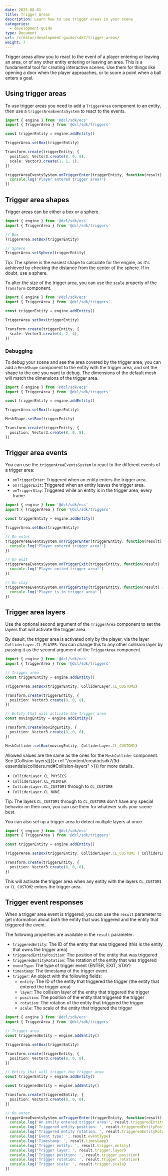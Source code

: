 ```yaml
---
date: 2025-08-01
title: Trigger Areas
description: Learn how to use trigger areas in your scene
categories:
  - development-guide
type: Document
url: /creator/development-guide/sdk7/trigger-areas/
weight: 7
---
```



Trigger areas allow you to react to the event of a player entering or leaving an area, or of any other entity entering or leaving an area. This is a fundamental tool for creating interactive scenes. Use them for things like opening a door when the player approaches, or to score a point when a ball enters a goal.

## Using trigger areas

To use trigger areas you need to add a `TriggerArea` component to an entity, then use a `triggerAreaEventsSystem` to react to the events.

```ts
import { engine } from '@dcl/sdk/ecs'
import { TriggerArea } from '@dcl/sdk/triggers'

const triggerEntity = engine.addEntity()

TriggerArea.setBox(triggerEntity)

Transform.create(triggerEntity, {
  position: Vector3.create(8, 0, 8),
  scale: Vector3.create(1, 1, 1),
})

triggerAreaEventsSystem.onTriggerEnter(triggerEntity, function(result) {
  console.log('Player entered trigger area!')
})
```

## Trigger area shapes

Trigger areas can be either a box or a sphere.


```ts
import { engine } from '@dcl/sdk/ecs'
import { TriggerArea } from '@dcl/sdk/triggers'

// Box
TriggerArea.setBox(triggerEntity)

// Sphere
TriggerArea.setSphere(triggerEntity)
```

Tip: The sphere is the easiest shape to calculate for the engine, as it's achieved by checking the distance from the center of the sphere. If in doubt, use a sphere.

To alter the size of the trigger area, you can use the `scale` property of the `Transform` component.

```ts
import { engine } from '@dcl/sdk/ecs'
import { TriggerArea } from '@dcl/sdk/triggers'

const triggerEntity = engine.addEntity()

TriggerArea.setBox(triggerEntity)

Transform.create(triggerEntity, {
  scale: Vector3.create(4, 2, 4),
})
```

### Debugging

To debug your scene and see the area covered by the trigger area, you can add a `MeshShape` component to the entity with the trigger area, and set the shape to the one you want to debug. The dimensions of the default mesh will match the dimensions of the trigger area.

```ts
import { engine } from '@dcl/sdk/ecs'
import { TriggerArea } from '@dcl/sdk/triggers'

const triggerEntity = engine.addEntity()

TriggerArea.setBox(triggerEntity)

MeshShape.setBox(triggerEntity)

Transform.create(triggerEntity, {
  position: Vector3.create(8, 0, 8),
})
```

## Trigger area events

You can use the `triggerAreaEventsSystem` to react to the different events of a trigger area:

- `onTriggerEnter`: Triggered when an entity enters the trigger area.
- `onTriggerExit`: Triggered when an entity leaves the trigger area.
- `onTriggerStay`: Triggered while an entity is in the trigger area, every frame.


```ts
import { engine } from '@dcl/sdk/ecs'
import { TriggerArea } from '@dcl/sdk/triggers'

const triggerEntity = engine.addEntity()

TriggerArea.setBox(triggerEntity)

// On enter
triggerAreaEventsSystem.onTriggerEnter(triggerEntity, function(result) {
  console.log('Player entered trigger area!')
})

// On exit
triggerAreaEventsSystem.onTriggerExit(triggerEntity, function(result) {
  console.log('Player exited trigger area!')
})

// On stay
triggerAreaEventsSystem.onTriggerStay(triggerEntity, function(result) {
  console.log('Player is in trigger area!')
})
```

## Trigger area layers

Use the optional second argument of the `TriggerArea` component to set the layers that will activate the trigger area.

By deault, the trigger area is activated only by the player, via the layer `ColliderLayer.CL_PLAYER`. You can change this to any other collision layer by passing it as the second argument of the `TriggerArea` component.

```ts
import { engine } from '@dcl/sdk/ecs'
import { TriggerArea } from '@dcl/sdk/triggers'

// Trigger area
const triggerEntity = engine.addEntity()

TriggerArea.setBox(triggerEntity, ColliderLayer.CL_CUSTOM1)

Transform.create(triggerEntity, {
  position: Vector3.create(8, 0, 8),
})

// Entity that will activate the trigger area
const movingEntity = engine.addEntity()

Transform.create(movingEntity, {
  position: Vector3.create(8, 0, 8),
})

MeshCollider.setBox(movingEntity, ColliderLayer.CL_CUSTOM1)
```

Allowed values are the same as the ones for the `MeshCollider` component. See [Collision layers]({{< ref "/content/creator/sdk7/3d-essentials/colliders.md#Collision-layers" >}}) for more details.

- `ColliderLayer.CL_PHYSICS`
- `ColliderLayer.CL_POINTER`
- `ColliderLayer.CL_CUSTOM1` through to `CL_CUSTOM8`
- `ColliderLayer.CL_NONE`

Tip: The layers `CL_CUSTOM1` through to `CL_CUSTOM8` don't have any special behavior on their own, you can use them for whatever suits your scene best.

You can also set up a trigger area to detect multiple layers at once.

```ts
import { engine } from '@dcl/sdk/ecs'
import { TriggerArea } from '@dcl/sdk/triggers'

const triggerEntity = engine.addEntity()

TriggerArea.setBox(triggerEntity, ColliderLayer.CL_CUSTOM1 | ColliderLayer.CL_CUSTOM2)

Transform.create(triggerEntity, {
  position: Vector3.create(8, 0, 8),
})
```

This will activate the trigger area when any entity with the layers `CL_CUSTOM1` or `CL_CUSTOM2` enters the trigger area.

## Trigger event responses

When a trigger area event is triggered, you can use the `result` parameter to get information about both the entity that was triggered and the entity that triggered the event.

The following properties are available in the `result` parameter:


- `triggeredEntity`: The ID of the entity that was triggered (this is the entity that owns the trigger area)
- `triggeredEntityPosition`: The position of the entity that was triggered
- `triggeredEntityRotation`: The rotation of the entity that was triggered
- `eventType`: The type of trigger event (ENTER, EXIT, STAY)
- `timestamp`: The timestamp of the trigger event
- `trigger`: An object with the following fields:
    - `entity`: The ID of the entity that triggered the trigger (the entity that entered the trigger area)
    - `layer`: The collision layer of the entity that triggered the trigger
    - `position`: The position of the entity that triggered the trigger
    - `rotation`: The rotation of the entity that triggered the trigger
    - `scale`: The scale of the entity that triggered the trigger

```ts
import { engine } from '@dcl/sdk/ecs'
import { TriggerArea } from '@dcl/sdk/triggers'

// Trigger area
const triggeredEntity = engine.addEntity()

TriggerArea.setBox(triggerEntity)

Transform.create(triggerEntity, {
  position: Vector3.create(8, 0, 8),
})

// Entity that will trigger the trigger area
const triggerEntity = engine.addEntity()

const triggeredEntity = engine.addEntity()

Transform.create(triggeredEntity, {
  position: Vector3.create(8, 0, 8),
})

// On enter
triggerAreaEventsSystem.onTriggerEnter(triggerEntity, function(result) {
  console.log('An entity entered trigger area!', result.triggeredEntity)
  console.log('Triggered entity position: ', result.triggeredEntityPosition)
  console.log('Triggered entity rotation: ', result.triggeredEntityRotation)
  console.log('Event type: ', result.eventType)
  console.log('Timestamp: ', result.timestamp)
  console.log('Trigger entity: ', result.trigger.entity)
  console.log('Trigger layer: ', result.trigger.layer)
  console.log('Trigger position: ', result.trigger.position)
  console.log('Trigger rotation: ', result.trigger.rotation)
  console.log('Trigger scale: ', result.trigger.scale)
})
```